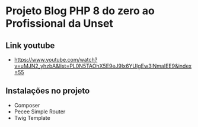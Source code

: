 # Projeto Blog PHP 8 do zero ao Profissional da Unset
## Link youtube
- https://www.youtube.com/watch?v=uMJN2_yhzbA&list=PL0N5TAOhX5E9eJ9Ix6YUIgEw3lNmaIEE9&index=55

## Instalações no projeto
- Composer
- Pecee Simple Router
- Twig Template
